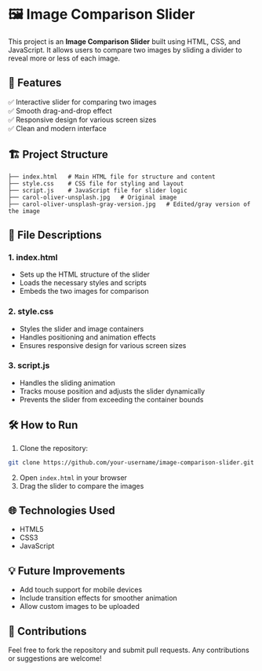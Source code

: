 
# 🖼️ Image Comparison Slider

This project is an **Image Comparison Slider** built using HTML, CSS, and JavaScript. It allows users to compare two images by sliding a divider to reveal more or less of each image.

## 🚀 Features
✅ Interactive slider for comparing two images  
✅ Smooth drag-and-drop effect  
✅ Responsive design for various screen sizes  
✅ Clean and modern interface  

## 🏗️ Project Structure
```
├── index.html   # Main HTML file for structure and content
├── style.css    # CSS file for styling and layout
├── script.js    # JavaScript file for slider logic
├── carol-oliver-unsplash.jpg   # Original image
├── carol-oliver-unsplash-gray-version.jpg   # Edited/gray version of the image
```

## 📂 File Descriptions
### 1. index.html  
- Sets up the HTML structure of the slider  
- Loads the necessary styles and scripts  
- Embeds the two images for comparison  

### 2. style.css  
- Styles the slider and image containers  
- Handles positioning and animation effects  
- Ensures responsive design for various screen sizes  

### 3. script.js  
- Handles the sliding animation  
- Tracks mouse position and adjusts the slider dynamically  
- Prevents the slider from exceeding the container bounds  

## 🛠️ How to Run
1. Clone the repository:
```bash
git clone https://github.com/your-username/image-comparison-slider.git
```
2. Open `index.html` in your browser  
3. Drag the slider to compare the images  

## 🌐 Technologies Used
- HTML5  
- CSS3  
- JavaScript  

## 💡 Future Improvements
- Add touch support for mobile devices  
- Include transition effects for smoother animation  
- Allow custom images to be uploaded  

## 🎯 Contributions
Feel free to fork the repository and submit pull requests. Any contributions or suggestions are welcome!  

